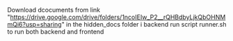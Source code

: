 Download dcocuments from link "https://drive.google.com/drive/folders/1ncoIEIw_P2__rQHBdbyLjkQbOHNMmQi6?usp=sharing" in the hidden_docs folder i backend
run script runner.sh to run both backend and frontend
